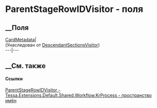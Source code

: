 # ParentStageRowIDVisitor - поля
##  __Поля
[CardMetadata](F_Tessa_Extensions_Default_Shared_Workflow_DescendantSectionsVisitor_CardMetadata.htm)|  
(Унаследован от
[DescendantSectionsVisitor](T_Tessa_Extensions_Default_Shared_Workflow_DescendantSectionsVisitor.htm))  
---|---  
##  __См. также
#### Ссылки
[ParentStageRowIDVisitor -
](T_Tessa_Extensions_Default_Shared_Workflow_KrProcess_ParentStageRowIDVisitor.htm)
[Tessa.Extensions.Default.Shared.Workflow.KrProcess - пространство
имён](N_Tessa_Extensions_Default_Shared_Workflow_KrProcess.htm)
